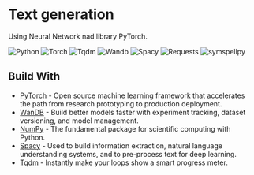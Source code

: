 # Text generation

Using Neural Network nad library PyTorch.

<img alt="Python" src="https://img.shields.io/badge/Python-3-blueviolet">
<img alt="Torch" src="https://img.shields.io/badge/torch-1.7.0%2Bcpu-red">
<img alt="Tqdm" src="https://img.shields.io/badge/tqdm-4.54.1-ff69b4">
<img alt="Wandb" src="https://img.shields.io/badge/wandb-0.10.12-success">
<img alt="Spacy" src="https://img.shields.io/badge/spacy-3.0.3-yellow">
<img alt="Requests" src="https://img.shields.io/badge/requests-2.25.0-important">
<img alt="symspellpy" src="https://img.shields.io/badge/symspellpy-6.7.0-blue">

## Build With

* [PyTorch](https://pytorch.org/) - Open source machine learning framework that accelerates the path from research prototyping to production deployment.
* [WanDB](https://wandb.ai/) - Build better models faster with experiment tracking, dataset versioning, and model management.
* [NumPy](https://numpy.org/) - The fundamental package for scientific computing with Python.
* [Spacy](https://spacy.io/) - Used to build information extraction, natural language understanding systems, and to pre-process text for deep learning.
* [Tqdm](https://tqdm.github.io/) - Instantly make your loops show a smart progress meter.

